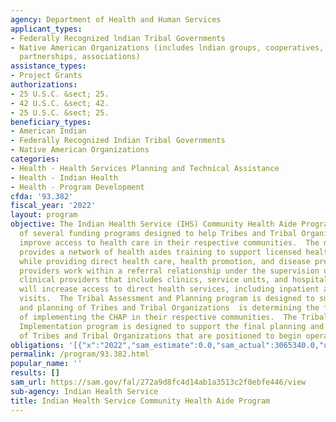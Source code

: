 ```yaml
---
agency: Department of Health and Human Services
applicant_types:
- Federally Recognized lndian Tribal Governments
- Native American Organizations (includes lndian groups, cooperatives, corporations,
  partnerships, associations)
assistance_types:
- Project Grants
authorizations:
- 25 U.S.C. &sect; 25.
- 42 U.S.C. &sect; 42.
- 25 U.S.C. &sect; 25.
beneficiary_types:
- American Indian
- Federally Recognized Indian Tribal Governments
- Native American Organizations
categories:
- Health - Health Services Planning and Technical Assistance
- Health - Indian Health
- Health - Program Development
cfda: '93.382'
fiscal_year: '2022'
layout: program
objective: The Indian Health Service (IHS) Community Health Aide Program (CHAP) consists
  of several funding programs designed to help Tribes and Tribal Organizations (T/TO)
  improve access to health care in their respective communities.  The national CHAP
  provides a network of health aides training to support licensed health professionals
  while providing direct health care, health promotion, and disease prevention services.  These
  providers work within a referral relationship under the supervision of licensed
  clinical providers that includes clinics, service units, and hospitals.  The CHAP
  will increase access to direct health services, including inpatient and outpatient
  visits.  The Tribal Assessment and Planning program is designed to support the assessment
  and planning of Tribes and Tribal Organizations  is determining the feasibility
  of implementing the CHAP in their respective communities.  The Tribal Planning and
  Implementation program is designed to support the final planning and implementation
  of Tribes and Tribal Organizations that are positioned to begin operating a CHAP.
obligations: '[{"x":"2022","sam_estimate":0.0,"sam_actual":3065340.0,"usa_spending_actual":3065340.0},{"x":"2023","sam_estimate":4500000.0,"sam_actual":0.0,"usa_spending_actual":0.0},{"x":"2024","sam_estimate":4500000.0,"sam_actual":0.0,"usa_spending_actual":0.0}]'
permalink: /program/93.382.html
popular_name: ''
results: []
sam_url: https://sam.gov/fal/272a9d8fc4d14ab1a3513c2f0ebfe446/view
sub-agency: Indian Health Service
title: Indian Health Service Community Health Aide Program
---
```

